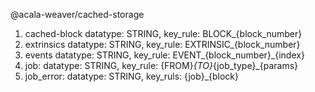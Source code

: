 @acala-weaver/cached-storage

1. cached-block
  datatype: STRING, key_rule: BLOCK_{block_number}
2. extrinsics
  datatype: STRING, key_rule: EXTRINSIC_{block_number}
3. events
  datatype: STRING, key_rule: EVENT_{block_number}_{index}
4. job:
  datatype: STRING, key_rule: {FROM}_{TO}_{job_type}_{params}
5. job_error:
  datatype: STRING, key_ruls: {job}_{block}